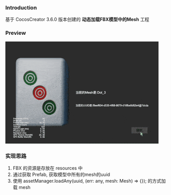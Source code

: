 ### Introduction

基于 CocosCreator 3.6.0 版本创建的 **动态加载FBX模型中的Mesh** 工程

### Preview
![image](../../../gif/202203/2022030566.gif)

### 实现思路
1. FBX 的资源是存放在 resources 中
2. 通过获取 Prefab, 获取模型中所有的mesh的uuid
3. 使用 assetManager.loadAny(uuid, (err: any, mesh: Mesh) => {}); 的方式加载 mesh